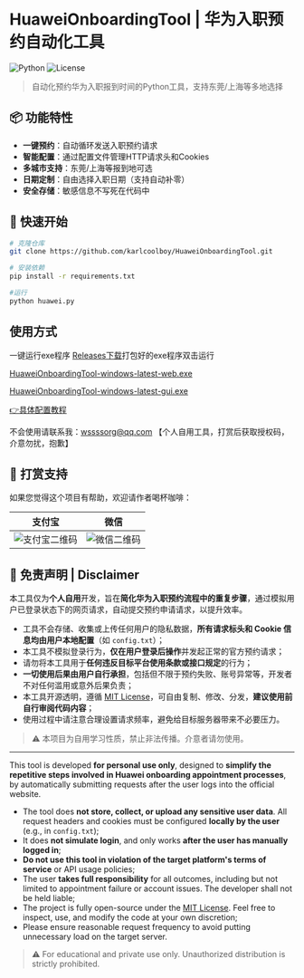 # HuaweiOnboardingTool | 华为入职预约自动化工具

![Python](https://img.shields.io/badge/Python-3.7%2B-blue)
![License](https://img.shields.io/badge/License-MIT-green)

> 自动化预约华为入职报到时间的Python工具，支持东莞/上海等多地选择

## 📦 功能特性

- **一键预约**：自动循环发送入职预约请求
- **智能配置**：通过配置文件管理HTTP请求头和Cookies
- **多城市支持**：东莞/上海等报到地可选
- **日期定制**：自由选择入职日期（支持自动补零）
- **安全存储**：敏感信息不写死在代码中

## 🚀 快速开始

```bash
# 克隆仓库
git clone https://github.com/karlcoolboy/HuaweiOnboardingTool.git

# 安装依赖
pip install -r requirements.txt

#运行
python huawei.py
```

## 使用方式

一键运行exe程序
[Releases下载](https://github.com/karlcoolboy/HuaweiOnboardingTool/releases)打包好的exe程序双击运行

[HuaweiOnboardingTool-windows-latest-web.exe](https://github.com/karlcoolboy/HuaweiOnboardingTool/releases/download/HuaweiOnboardingTool-release-24/HuaweiOnboardingTool-windows-latest-web.exe)

[HuaweiOnboardingTool-windows-latest-gui.exe](https://github.com/karlcoolboy/HuaweiOnboardingTool/releases/download/HuaweiOnboardingTool-release-24/HuaweiOnboardingTool-windows-latest-gui.exe)

[👉具体配置教程](https://blog.wssss.org.cn/archives/HuaweiOnboardingTool-406.html)

不会使用请联系我：[wssssorg@qq.com](mailto:wssssorg@qq.com) 【个人自用工具，打赏后获取授权码，介意勿扰，抱歉】

## 🌟 打赏支持
如果您觉得这个项目有帮助，欢迎请作者喝杯咖啡：

| 支付宝 | 微信 |
|--------|------|
| ![支付宝二维码](https://blog.wssss.org.cn/usr/uploads/2023/02/2320184992.png) | ![微信二维码](https://blog.wssss.org.cn/usr/uploads/2023/02/3555771655.png) |

## 📄 免责声明 | Disclaimer

本工具仅为**个人自用**开发，旨在**简化华为入职预约流程中的重复步骤**，通过模拟用户已登录状态下的网页请求，自动提交预约申请请求，以提升效率。

- 工具不会存储、收集或上传任何用户的隐私数据，**所有请求标头和 Cookie 信息均由用户本地配置**（如 `config.txt`）；
- 本工具不模拟登录行为，**仅在用户登录后操作**并发起正常的官方预约请求；
- 请勿将本工具用于**任何违反目标平台使用条款或接口规定**的行为；
- **一切使用后果由用户自行承担**，包括但不限于预约失败、账号异常等，开发者不对任何滥用或意外后果负责；
- 本工具开源透明，遵循 [MIT License](LICENSE)，可自由复制、修改、分发，**建议使用前自行审阅代码内容**；
- 使用过程中请注意合理设置请求频率，避免给目标服务器带来不必要压力。

> ⚠️ 本项目为自用学习性质，禁止非法传播。介意者请勿使用。

---

This tool is developed **for personal use only**, designed to **simplify the repetitive steps involved in Huawei onboarding appointment processes**, by automatically submitting requests after the user logs into the official website.

- The tool does **not store, collect, or upload any sensitive user data**. All request headers and cookies must be configured **locally by the user** (e.g., in `config.txt`);
- It does **not simulate login**, and only works **after the user has manually logged in**;
- **Do not use this tool in violation of the target platform's terms of service** or API usage policies;
- The user **takes full responsibility** for all outcomes, including but not limited to appointment failure or account issues. The developer shall not be held liable;
- The project is fully open-source under the [MIT License](LICENSE). Feel free to inspect, use, and modify the code at your own discretion;
- Please ensure reasonable request frequency to avoid putting unnecessary load on the target server.

> ⚠️ For educational and private use only. Unauthorized distribution is strictly prohibited.

